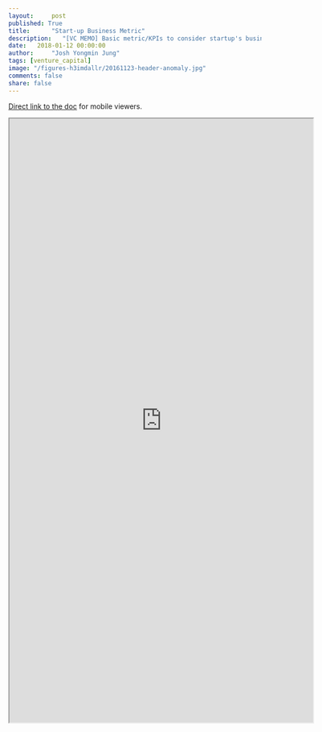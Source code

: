 ```yaml
---
layout:     post
published: True
title:      "Start-up Business Metric"
description:   "[VC MEMO] Basic metric/KPIs to consider startup's business growth"
date:   2018-01-12 00:00:00
author:     "Josh Yongmin Jung"
tags: [venture_capital]
image: "/figures-h3imdallr/20161123-header-anomaly.jpg"
comments: false
share: false
---
```

[Direct link to the doc](https://docs.google.com/spreadsheets/d/1EGfgI1b5Vpv1OakpVerAQdJAqAqWulJGmz_Zy9WC_8A/edit?usp=sharing) for mobile viewers.




<iframe width='120%' height='1200' src="https://docs.google.com/spreadsheets/d/e/2PACX-1vSm9DSKYT1idecZlZQ1SLQqi2RTWNWw3j-CxE5N9jLm9_ow_eYjjh91efNsmD6c5yML7dMIYqJUO3-g/pubhtml?gid=0&amp;single=true&amp;widget=true&amp;headers=false"></iframe>



<!-- | CATEGORY                     | METRIC/INDEX                                       | ABBV.      | NOTES                                                                                                                                                                                                                                                                                                                                                                                                                                                                                                                                                                                                              |
|------------------------------|----------------------------------------------------|------------|--------------------------------------------------------------------------------------------------------------------------------------------------------------------------------------------------------------------------------------------------------------------------------------------------------------------------------------------------------------------------------------------------------------------------------------------------------------------------------------------------------------------------------------------------------------------------------------------------------------------|
| Market                       | Total Addressable Market                           | TAM        | https://www.thebusinessplanshop.com/blog/en/entry/tam_sam_som                                                                                                                                                                                                                                                                                                                                                                                                                                                                                                                                                      |
|                              | Serviceable Available Market                       | SAM        |                                                                                                                                                                                                                                                                                                                                                                                                                                                                                                                                                                                                                    |
|                              | Serviceable Obtainable Market                      | SOM        |                                                                                                                                                                                                                                                                                                                                                                                                                                                                                                                                                                                                                    |
|                              | market share                                       |            |                                                                                                                                                                                                                                                                                                                                                                                                                                                                                                                                                                                                                    |
| P&L                          | Revenue                                            |            | beware of difference between REVENUE VS GMV                                                                                                                                                                                                                                                                                                                                                                                                                                                                                                                                                                        |
|                              | unearned revenue                                   |            |                                                                                                                                                                                                                                                                                                                                                                                                                                                                                                                                                                                                                    |
|                              | deferred revenue                                   |            |                                                                                                                                                                                                                                                                                                                                                                                                                                                                                                                                                                                                                    |
|                              | Monthly/Annual Recurring Revenue                   | MRR, ARR   | - recurring revenue =/= total revenue(which includes non-recurring revenue)- non-recurring fees:  hardware, setup, installation, professional services/ consulting agreements, bookings                                                                                                                                                                                                                                                                                                                                                                                                                            |
|                              | Gross Mechandize Value                             | GMV        | beware of difference between REVENUE VS GMV                                                                                                                                                                                                                                                                                                                                                                                                                                                                                                                                                                        |
|                              | Gross Margin                                       |            | net revenue - COGS                                                                                                                                                                                                                                                                                                                                                                                                                                                                                                                                                                                                 |
|                              | Contribution Margin 1                              |            | gross margin - variable costs                                                                                                                                                                                                                                                                                                                                                                                                                                                                                                                                                                                      |
|                              | Contribution Margin 2                              |            | contribution margin 1 - sales&margketing                                                                                                                                                                                                                                                                                                                                                                                                                                                                                                                                                                           |
|                              | Burn Rate                                          |            |                                                                                                                                                                                                                                                                                                                                                                                                                                                                                                                                                                                                                    |
|                              | Unit Economics                                     |            |                                                                                                                                                                                                                                                                                                                                                                                                                                                                                                                                                                                                                    |
| Engagement /1    | Downloads                                          |            | Void metric                                                                                                                                                                                                                                                                                                                                                                                                                                                                                                                                                                                                        |
|                              | Enrollment                                         |            | How many visitors become free or trial users, if you’re relying on one of these models to market the service.                                                                                                                                                                                                                                                                                                                                                                                                                                                                                                      |
|                              | Launch Rate                                        |            | The percentage of people who download the app, actually launch it, and create an account.                                                                                                                                                                                                                                                                                                                                                                                                                                                                                                                          |
|                              | Active User (Daily, Monthly)                       | DAU, MAU   | The percentage of users who’ve launched the application and use it on a daily and monthly basis: these are your daily active users (DAU) and monthly active users (MAU).                                                                                                                                                                                                                                                                                                                                                                                                                                           |
|                              | Growth(Month on Month, Year on Year)               | MoM        |                                                                                                                                                                                                                                                                                                                                                                                                                                                                                                                                                                                                                    |
|                              | Organic growth : Inorganic growth                  |            |                                                                                                                                                                                                                                                                                                                                                                                                                                                                                                                                                                                                                    |
| Engagement/2 | Churn                                              |            | # of churns during period / # of customers at the beginning of period                                                                                                                                                                                                                                                                                                                                                                                                                                                                                                                                              |
|                              | Retention                                          |            |                                                                                                                                                                                                                                                                                                                                                                                                                                                                                                                                                                                                                    |
|                              | Conversion Rate                                    |            |                                                                                                                                                                                                                                                                                                                                                                                                                                                                                                                                                                                                                    |
|                              | Cohort Retention                                   |            |                                                                                                                                                                                                                                                                                                                                                                                                                                                                                                                                                                                                                    |
|                              | Cohort Consistency                                 |            |                                                                                                                                                                                                                                                                                                                                                                                                                                                                                                                                                                                                                    |
|                              | Stickness                                          | DAU/MAU    | DAU/MAU                                                                                                                                                                                                                                                                                                                                                                                                                                                                                                                                                                                                            |
|                              | Time Spending (rate)                               |            |                                                                                                                                                                                                                                                                                                                                                                                                                                                                                                                                                                                                                    |
|                              | Uptime & reliability                               |            | How many users and customers leave in a given time period.                                                                                                                                                                                                                                                                                                                                                                                                                                                                                                                                                         |
|                              | Virality or Viral coefficient                      |            | - avg invitation rate x acceptance rate  e.g.  - existing users : 1,000 - each users send invitation on avg: 2 > # of uesrs invited: 2,000 - acceptance (the users that the service can consider as real user): 10% > aggregated # of user after viral loop: 1,000 + 1,000x2x0.1 = 1,200 >> viral coefficient: 2x10% = 0.2 or 200[new user by referral]/1,000[original users] = 0.2                                                                                                                                                                                                                                |
| Engagement/3  | Percentage of paying users                         |            |                                                                                                                                                                                                                                                                                                                                                                                                                                                                                                                                                                                                                    |
|                              | Average revenue per user (Monthly)                 | ARPU       |                                                                                                                                                                                                                                                                                                                                                                                                                                                                                                                                                                                                                    |
|                              | Average Revenue Per Paid User (Monthly)            | ARPPU      |                                                                                                                                                                                                                                                                                                                                                                                                                                                                                                                                                                                                                    |
|                              | Customer Acquisition Cost                          | CAC        |                                                                                                                                                                                                                                                                                                                                                                                                                                                                                                                                                                                                                    |
|                              | Cost per Thousand                                  | CPM        |                                                                                                                                                                                                                                                                                                                                                                                                                                                                                                                                                                                                                    |
|                              | Click Through Rate                                 | CTR        | click/impression                                                                                                                                                                                                                                                                                                                                                                                                                                                                                                                                                                                                   |
|                              | Cost Per Install                                   | CPI        |                                                                                                                                                                                                                                                                                                                                                                                                                                                                                                                                                                                                                    |
|                              | Customer Lifetime Value                            | LTV or CLV |                                                                                                                                                                                                                                                                                                                                                                                                                                                                                                                                                                                                                    |
|                              | LTV/CAC                                            |            | - Revenue per customer (per month) = average order value multiplied by the number of orders.- Contribution margin per customer (per month) = revenue from customer minus variable costs associated with a customer. Variable costs include selling, administrative and any operational costs associated with serving the customer.- Avg. life span of customer (in months) = 1 / by your monthly churn.>> LTV = Contribution margin from customer multiplied by the average lifespan of customer. *** in-depth article http://tomtunguz.com/challenge-of-cac-ltv/  ,  http://tomtunguz.com/netsuite-key-metric/ ** |
|                              | Payback Period                                     |            |                                                                                                                                                                                                                                                                                                                                                                                                                                                                                                                                                                                                                    |
|                              | Cutomer Concentration Rate; Whales Curve; Skewness |            | Customer concentration is defined as the revenue of your largest customer or handful of customers relative to total revenue, with both revenues reflecting the same time period. So if your largest customers pay you $2M/year and your total revenue is $20M/year, the concentration of your largest customer is 10%.                                                                                                                                                                                                                                                                                             |
| ETC                          | Network effect                                     |            |                                                                                                                                                                                                                                                                                                                                                                                                                                                                                                                                                                                                                    |
|                              | Sales cycle                                        |            |                                                                                                                                                                                                                                                                                                                                                                                                                                                                                                                                                                                                                    |
|                              | Sales unit economics per sales person              |            |                                                                                                                                                                                                                                                                                                                                                                                                                                                                                                                                                                                                                    |
|                              |                                                    |            |                                                                                                                                                                                                                                                                                                                                                                                                                                                                                                                                                                                                                    |
|                              |                                                    |            |                                                                                                                                                                                                                                                                                                                                                                                                                                                                                                                                                                                                                    |
| MARKET PLACE                 |                                                    |            |                                                                                                                                                                                                                                                                                                                                                                                                                                                                                                                                                                                                                    |
| Scale                        | Gross merchansdise value                           |            |                                                                                                                                                                                                                                                                                                                                                                                                                                                                                                                                                                                                                    |
|                              | Net revenue                                        |            |                                                                                                                                                                                                                                                                                                                                                                                                                                                                                                                                                                                                                    |
|                              |                                                    |            |                                                                                                                                                                                                                                                                                                                                                                                                                                                                                                                                                                                                                    |
| Margin                       | Gross margin                                       |            | net revenue - COGS                                                                                                                                                                                                                                                                                                                                                                                                                                                                                                                                                                                                 |
|                              | Contribution margin 1                              |            | gross margin - variable costs                                                                                                                                                                                                                                                                                                                                                                                                                                                                                                                                                                                      |
|                              | Contribution margin 2                              |            | contribution margin 1 - sales&margketing                                                                                                                                                                                                                                                                                                                                                                                                                                                                                                                                                                           |
|                              |                                                    |            |                                                                                                                                                                                                                                                                                                                                                                                                                                                                                                                                                                                                                    |
| Momentum                     | Growth                                             | MoM, YoY   |                                                                                                                                                                                                                                                                                                                                                                                                                                                                                                                                                                                                                    |
|                              | Seasonality                                        |            |                                                                                                                                                                                                                                                                                                                                                                                                                                                                                                                                                                                                                    |
|                              | Market share                                       |            |                                                                                                                                                                                                                                                                                                                                                                                                                                                                                                                                                                                                                    |
|                              |                                                    |            |                                                                                                                                                                                                                                                                                                                                                                                                                                                                                                                                                                                                                    |
| Activity                     | Liquidity                                          |            |                                                                                                                                                                                                                                                                                                                                                                                                                                                                                                                                                                                                                    |
|                              | Average order value                                |            |                                                                                                                                                                                                                                                                                                                                                                                                                                                                                                                                                                                                                    |
|                              | Items per basket                                   |            |                                                                                                                                                                                                                                                                                                                                                                                                                                                                                                                                                                                                                    |
|                              | Stock keeping unit                                 | SKU        |                                                                                                                                                                                                                                                                                                                                                                                                                                                                                                                                                                                                                    |
|                              |                                                    |            |                                                                                                                                                                                                                                                                                                                                                                                                                                                                                                                                                                                                                    |
| Engagement                   | Message                                            |            |                                                                                                                                                                                                                                                                                                                                                                                                                                                                                                                                                                                                                    |
|                              | Net promoter score                                 | NPS        |                                                                                                                                                                                                                                                                                                                                                                                                                                                                                                                                                                                                                    |
|                              |                                                    |            |                                                                                                                                                                                                                                                                                                                                                                                                                                                                                                                                                                                                                    |
| Retention                    | Cohorts                                            |            |                                                                                                                                                                                                                                                                                                                                                                                                                                                                                                                                                                                                                    |
|                              | Repeat orders                                      |            |                                                                                                                                                                                                                                                                                                                                                                                                                                                                                                                                                                                                                    |
|                              | Cohort consistency                                 |            |                                                                                                                                                                                                                                                                                                                                                                                                                                                                                                                                                                                                                    |
|                              |                                                    |            |                                                                                                                                                                                                                                                                                                                                                                                                                                                                                                                                                                                                                    |
| Concentration                | Whale curve                                        |            |                                                                                                                                                                                                                                                                                                                                                                                                                                                                                                                                                                                                                    |
|                              | Sector/Geo/Product concentration                   |            |                                                                                                                                                                                                                                                                                                                                                                                                                                                                                                                                                                                                                    |
|                              | Fragmentation                                      |            |                                                                                                                                                                                                                                                                                                                                                                                                                                                                                                                                                                                                                    |
|                              |                                                    |            |                                                                                                                                                                                                                                                                                                                                                                                                                                                                                                                                                                                                                    |
| Acquisition                  | Customer acquisition cost                          | CAC        |                                                                                                                                                                                                                                                                                                                                                                                                                                                                                                                                                                                                                    |
|                              | Channel scalability                                |            |                                                                                                                                                                                                                                                                                                                                                                                                                                                                                                                                                                                                                    |
|                              | Channel mix                                        |            | 채널별 retention, cac, cpa                                                                                                                                                                                                                                                                                                                                                                                                                                                                                                                                                                                         |
|                              | Cost per action ; Pay per affiliation              | CPA;PPA    |                                                                                                                                                                                                                                                                                                                                                                                                                                                                                                                                                                                                                    |
|                              |                                                    |            |                                                                                                                                                                                                                                                                                                                                                                                                                                                                                                                                                                                                                    |
| ROI                          | Customer Lifetime Value                            | CTV; LTV   |                                                                                                                                                                                                                                                                                                                                                                                                                                                                                                                                                                                                                    |
|                              | LTV/CAC                                            |            |                                                                                                                                                                                                                                                                                                                                                                                                                                                                                                                                                                                                                    |
|                              | unit economics                                     |            |                                                                                                                                                                                                                                                                                                                                                                                                                                                                                                                                                                                                                    |
|                              |                                                    |            |                                                                                                                                                                                                                                                                                                                                                                                                                                                                                                                                                                                                                    |
| CASH                         | Brun rate                                          |            |                                                                                                                                                                                                                                                                                                                                                                                                                                                                                                                                                                                                                    |
|                              |                                                    |            |                                                                                                                                                                                                                                                                                                                                                                                                                                                                                                                                                                                                                    |
| ETC                          | Sell-Through-Rate                                  |            |                                                                                                                                                                                                                                                                                                                                                                                                                                                                                                                                                                                                                    |
|                              | Inventory Turns                                    |            |                                                                                                                                                                                                                                                                                                                                                                                                                                                                                                                                                                                                                    |
|                              | Upselling                                          |            |                                                                                                                                                                                                                                                                                                                                                                                                                                                                                                                                                                                                                    |
|                              | Cross selling                                      |            |                                                                                                                                                                                                                                                                                                                                                                                                                                                                                                                                                                                                                    |
|                              | Economics of Scale                                 |            |                                                                                                                                                                                                                                                                                                                                                                                                                                                                                                                                                                                                                    | -->
